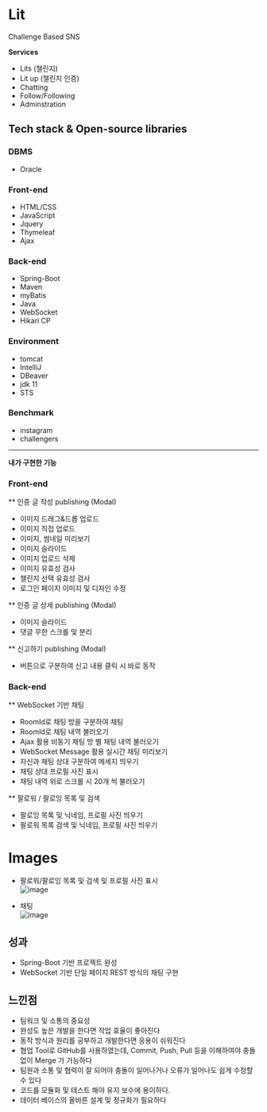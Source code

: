 # Lit
Challenge Based SNS
 
 **Services**
 - Lits (챌린지)
 - Lit up (챌린지 인증)
 - Chatting
 - Follow/Following
 - Adminstration

 ## Tech stack & Open-source libraries
 ### DBMS
 * Oracle
### Front-end
 *  HTML/CSS
 *  JavaScript
 *  Jquery
 *  Thymeleaf
 *  Ajax
### Back-end
 * Spring-Boot
 * Maven
 * myBatis
 * Java
 * WebSocket
 * Hikari CP
 
### Environment  
  *  tomcat
  *  IntelliJ
  *  DBeaver
  *  jdk 11
  *  STS
  
### Benchmark
* instagram
* challengers
  
----
**내가 구현한 기능**
### Front-end
** 인증 글 작성 publishing (Modal)
- 이미지 드래그&드롭 업로드
- 이미지 직접 업로드
- 이미지, 썸네일 미리보기
- 이미지 슬라이드
- 이미지 업로드 삭제
- 이미지 유효성 검사
- 챌린지 선택 유효성 검사
- 로그인 페이지 이미지 및 디자인 수정

** 인증 글 상세 publishing (Modal)
- 이미지 슬라이드
- 댓글 무한 스크롤 및 분리

** 신고하기 publishing (Modal)
- 버튼으로 구분하여 신고 내용 클릭 시 바로 동작

### Back-end
** WebSocket 기반 채팅
- RoomId로 채팅 방을 구분하여 채팅
- RoomId로 채팅 내역 불러오기
- Ajax 활용 비동기 채팅 방 별 채팅 내역 불러오기
- WebSocket Message 활용 실시간 채팅 미리보기
- 자신과 채팅 상대 구분하여 메세지 띄우기 
- 채팅 상대 프로필 사진 표시
- 채팅 내역 위로 스크롤 시 20개 씩 불러오기

** 팔로워 / 팔로잉 목록 및 검색
- 팔로잉 목록 및 닉네임, 프로필 사진 띄우기
- 팔로워 목록 검색 및 닉네임, 프로필 사진 띄우기

# Images

* 팔로워/팔로잉 목록 및 검색 및 프로필 사진 표시  
![image](https://user-images.githubusercontent.com/93972072/178234598-8bdfde74-2cea-4326-8fc2-b0b8083d559c.png)


* 채팅  
![image](https://user-images.githubusercontent.com/93972072/178234991-f0f3bbd2-ea59-4f61-ae2f-092055060927.png)


**성과**
----
* Spring-Boot 기반 프로젝트 완성
* WebSocket 기반 단일 페이지 REST 방식의 채팅 구현

**느낀점**
----
- 팀워크 및 소통의 중요성
- 완성도 높은 개발을 한다면 작업 효율이 좋아진다
- 동작 방식과 원리를 공부하고 개발한다면 응용이 쉬워진다
- 협업 Tool로 GitHub를 사용하였는데, Commit, Push, Pull 등을 이해하여야 충돌 없이 Merge 가 가능하다
- 팀원과 소통 및 협력이 잘 되어야 충돌이 일어나거나 오류가 일어나도 쉽게 수정할 수 있다
- 코드를 모듈화 및 테스트 해야 유지 보수에 용이하다.
- 데이터 베이스의 올바른 설계 및 정규화가 필요하다
